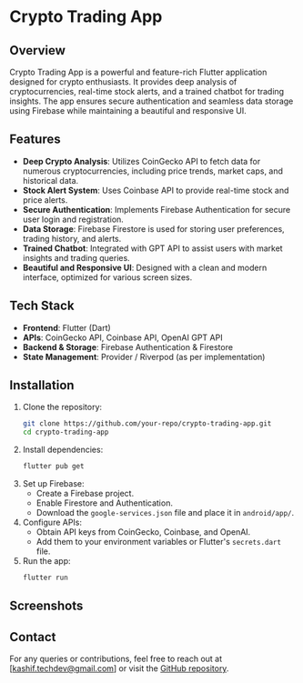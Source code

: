 # Crypto Trading App

## Overview
Crypto Trading App is a powerful and feature-rich Flutter application designed for crypto enthusiasts. It provides deep analysis of cryptocurrencies, real-time stock alerts, and a trained chatbot for trading insights. The app ensures secure authentication and seamless data storage using Firebase while maintaining a beautiful and responsive UI.

## Features
- **Deep Crypto Analysis**: Utilizes CoinGecko API to fetch data for numerous cryptocurrencies, including price trends, market caps, and historical data.
- **Stock Alert System**: Uses Coinbase API to provide real-time stock and price alerts.
- **Secure Authentication**: Implements Firebase Authentication for secure user login and registration.
- **Data Storage**: Firebase Firestore is used for storing user preferences, trading history, and alerts.
- **Trained Chatbot**: Integrated with GPT API to assist users with market insights and trading queries.
- **Beautiful and Responsive UI**: Designed with a clean and modern interface, optimized for various screen sizes.

## Tech Stack
- **Frontend**: Flutter (Dart)
- **APIs**: CoinGecko API, Coinbase API, OpenAI GPT API
- **Backend & Storage**: Firebase Authentication & Firestore
- **State Management**: Provider / Riverpod (as per implementation)

## Installation
1. Clone the repository:
   ```sh
   git clone https://github.com/your-repo/crypto-trading-app.git
   cd crypto-trading-app
   ```
2. Install dependencies:
   ```sh
   flutter pub get
   ```
3. Set up Firebase:
   - Create a Firebase project.
   - Enable Firestore and Authentication.
   - Download the `google-services.json` file and place it in `android/app/`.
4. Configure APIs:
   - Obtain API keys from CoinGecko, Coinbase, and OpenAI.
   - Add them to your environment variables or Flutter's `secrets.dart` file.
5. Run the app:
   ```sh
   flutter run
   ```

## Screenshots



## Contact
For any queries or contributions, feel free to reach out at [kashif.techdev@gmail.com] or visit the [GitHub repository](https://github.com/your-repo/crypto-trading-app).

